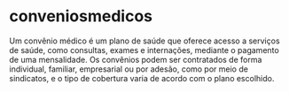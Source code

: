 # conveniosmedicos
Um convênio médico é um plano de saúde que oferece acesso a serviços de saúde, como consultas, exames e internações, mediante o pagamento de uma mensalidade. Os convênios podem ser contratados de forma individual, familiar, empresarial ou por adesão, como por meio de sindicatos, e o tipo de cobertura varia de acordo com o plano escolhido.
